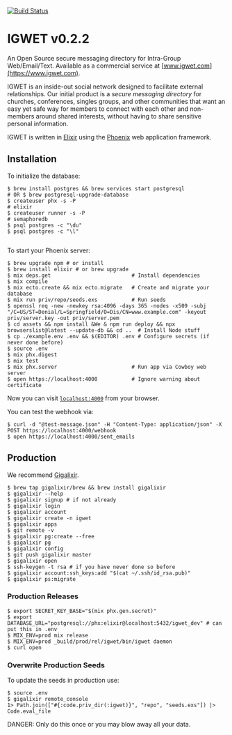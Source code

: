 [![Build Status](https://drernie.semaphoreci.com/badges/igwet.svg?style=shields)](https://drernie.semaphoreci.com)

# IGWET v0.2.2
An Open Source secure messaging directory for Intra-Group Web/Email/Text. Available as a commercial service at [www.igwet.com](https://www.igwet.com).

IGWET is an inside-out social network designed to facilitate external relationships.
Our initial product is a *secure messaging directory* for churches, conferences, singles groups, and other communities that want an easy yet safe way for members to connect with each other and non-members around shared interests, without having to share sensitive personal information.

IGWET is written in [Elixir](https://www.elixir-lang.org) using the [Phoenix](http://phoenixframework.org) web application framework.

## Installation


To initialize the database:

```
$ brew install postgres && brew services start postgresql
# OR $ brew postgresql-upgrade-database
$ createuser phx -s -P
# elixir
$ createuser runner -s -P
# semaphoredb
$ psql postgres -c "\du"
$ psql postgres -c "\l"


```

To start your Phoenix server:
```
$ brew upgrade npm # or install
$ brew install elixir # or brew upgrade
$ mix deps.get                          # Install dependencies
$ mix compile
$ mix ecto.create && mix ecto.migrate   # Create and migrate your database
$ mix run priv/repo/seeds.exs           # Run seeds
$ openssl req -new -newkey rsa:4096 -days 365 -nodes -x509 -subj "/C=US/ST=Denial/L=Springfield/O=Dis/CN=www.example.com" -keyout priv/server.key -out priv/server.pem
$ cd assets && npm install &We & npm run deploy && npx browserslist@latest --update-db && cd ..  # Install Node stuff
$ cp ./example.env .env && $(EDITOR) .env # Configure secrets (if never done before)
$ source .env
$ mix phx.digest
$ mix test
$ mix phx.server                        # Run app via Cowboy web server
$ open https://localhost:4000           # Ignore warning about certificate
```


Now you can visit [`localhost:4000`](https://localhost:4000) from your browser.

You can test the webhook via:
```
$ curl -d "@test-message.json" -H "Content-Type: application/json" -X POST https://localhost:4000/webhook
$ open https://localhost:4000/sent_emails

```

## Production

We recommend [Gigalixir](https://gigalixir.readthedocs.io/en/latest/modify-app/releases.html).
```
$ brew tap gigalixir/brew && brew install gigalixir
$ gigalixir --help
$ gigalixir signup # if not already
$ gigalixir login
$ gigalixir account
$ gigalixir create -n igwet
$ gigalixir apps
$ git remote -v
$ gigalixir pg:create --free
$ gigalixir pg
$ gigalixir config
$ git push gigalixir master
$ gigalixir open
$ ssh-keygen -t rsa # if you have never done so before
$ gigalixir account:ssh_keys:add "$(cat ~/.ssh/id_rsa.pub)"
$ gigalixir ps:migrate
```

### Production Releases
```
$ export SECRET_KEY_BASE="$(mix phx.gen.secret)"
$ export DATABASE_URL="postgresql://phx:elixir@localhost:5432/igwet_dev" # can put this in .env
$ MIX_ENV=prod mix release
$ MIX_ENV=prod _build/prod/rel/igwet/bin/igwet daemon
$ curl open
```

### Overwrite Production Seeds
To update the seeds in production use:
```
$ source .env
$ gigalixir remote_console
1> Path.join(["#{:code.priv_dir(:igwet)}", "repo", "seeds.exs"]) |> Code.eval_file
```
DANGER: Only do this once or you may blow away all your data.
